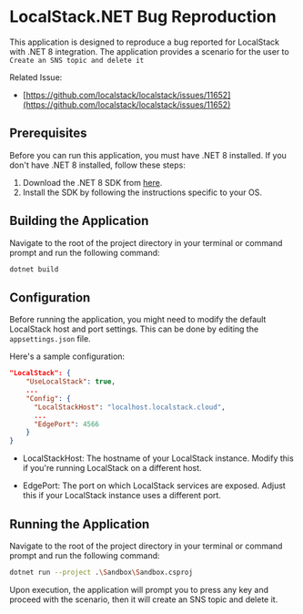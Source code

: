 # LocalStack.NET Bug Reproduction

This application is designed to reproduce a bug reported for LocalStack with .NET 8 integration. The application provides a scenario for the user to `Create an SNS topic and delete it`

Related Issue:
- [https://github.com/localstack/localstack/issues/11652](https://github.com/localstack/localstack/issues/11652)

## Prerequisites

Before you can run this application, you must have .NET 8 installed. If you don't have .NET 8 installed, follow these steps:

1. Download the .NET 8 SDK from [here](https://dotnet.microsoft.com/download/dotnet/8.0).
2. Install the SDK by following the instructions specific to your OS.

## Building the Application

Navigate to the root of the project directory in your terminal or command prompt and run the following command:

```bash
dotnet build
```

## Configuration

Before running the application, you might need to modify the default LocalStack host and port settings. This can be done by editing the `appsettings.json` file.

Here's a sample configuration:

```json
"LocalStack": {
    "UseLocalStack": true,
    ...
    "Config": {
      "LocalStackHost": "localhost.localstack.cloud",
      ...
      "EdgePort": 4566
    }
}
```

- LocalStackHost: The hostname of your LocalStack instance. Modify this if you're running LocalStack on a different host.

- EdgePort: The port on which LocalStack services are exposed. Adjust this if your LocalStack instance uses a different port.

## Running the Application

Navigate to the root of the project directory in your terminal or command prompt and run the following command:

```bash
dotnet run --project .\Sandbox\Sandbox.csproj
```

Upon execution, the application will prompt you to press any key and proceed with the scenario, then it will create an SNS topic and delete it.
